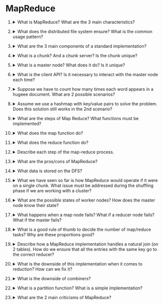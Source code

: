 # MapReduce

1. <details markdown=1><summary markdown="span"> What is MapReduce? What are the 3 main characteristics?</summary>

    \
    ==Programming model== for processing big data sets with paralllel, distributed agorithms on a cluster.
    It ensures ==redundancy==, ==minimal data transfe==r and a ==simple computational model== to hide complexity.

</details>

2. <details markdown=1><summary markdown="span"> What does the distributed file system ensure? What is the common usage pattern?</summary>
    
    \
    ==Global file namespace and availability across nodes in a cluster==. Used for large files, nr.reads >> nr.updates

</details>

3. <details markdown=1>
    <summary markdown="span"> What are the 3 main components of a standard implementation?</summary>
    
    \
    Chunk servers, Master Nodes, Client API

</details>

4. <details markdown=1><summary markdown="span">What is a chunk? And a chunk server? Is the chunk unique?</summary>
    
    \
    A ==chunk== is part of a file (e.g. 64MB), while a ==chunk server== is one of the nodes where the chunk is. Each chunk server computes operations related to its chunks.\
    One chunk is ==replicated== across multiple nodes/racks.

</details>

5. <details markdown=1><summary markdown="span"> What is a master node? What does it do? Is it unique? </summary>
    
    \
    ==Stores metadata about the chunks== and their location. It's replicated. 
    
</details>

6. <details markdown=1><summary markdown="span"> What is the client API? Is it necessary to interact with the master node each time?</summary>
    
    \
    Client uses ==API to query the master node== for a specific file location.
    Note that ==subsequent communications don't have to go through the master node again==.

</details>

7. <details markdown=1><summary markdown="span"> Suppose we have to count how many times each word appears in a hugeee document. What are 2 possible scenarios? </summary>
    
    \
    Results:
    1. ==fit== into memory 
    2. ==do not fit== into memory.

</details>

8. <details markdown=1><summary markdown="span"> Assume we use a hashmap with key/value pairs to solve the problem. Does this solution still works in the 2nd scenario?</summary>
    
    \
    No lol.

</details>

9. <details markdown=1><summary markdown="span"> What are the steps of Map Reduce? What functions must be implemented?</summary>
    
    \
    ==Input and Output== are (key, value) pair.\
    ==Map, Reduce==. The shuffle function is provided by the framework.

</details>

10. <details markdown=1><summary markdown="span"> What does the map function do?</summary>
    
    \
    Map: $map(k_i, v_i) \to \{(k_i', v_i')\}^*$ \
    Function that starts from a key/value pair and returns a set of >= 0 key/value pairs.\
    In our case, the starting key/value could be the chunk ID and its contents.

</details>

11. <details markdown=1><summary markdown="span">What does the reduce function do? </summary>
    
    \
    Reduce: $reduce(k_i',\{v_i'\}^*) \to \{(k_i',v_i'')\}^*$\
    Function that reduces to one entry all the values with the same key.

</details>

12. <details markdown=1><summary markdown="span"> Describe each step of the map-reduce process.</summary>
    
    \
    Map = generation of the pairs + tables.\
    Shuffle = aggregation of values with same key.\
    Reduce step = sum all values of pairs with the same keys.\
    ![](../../../BIG/mr1.png)

</details>

13. <details markdown=1><summary markdown="span"> What are the pros/cons of MapReduce?</summary>
    
    \
    Pros: good 4 ==sequential data access==, large ==batch jobs==.\
    Cons: random access, graph, interdependent data.

</details>

14. <details markdown=1><summary markdown="span"> What data is stored on the DFS?</summary>
   
    \
    ==Input and output==. The intermediate steps are not persisted.

</details>

15. <details markdown=1><summary markdown="span"> What we have seen so far is how MapReduce would operate if it were on a single chunk. What issue must be addressed during the shuffling phase if we are working with a cluster?</summary>
    
    \
    When dealing with multiple nodes, ==the entries obtained after the map phase must be regrouped into proper sets== with the same key/value pairs that are then fed to the reducers.

</details>

16. <details markdown=1><summary markdown="span"> What are the possible states of worker nodes? How does the master node know their state?</summary>
    
    \
    ==Idle, in progress, completed==.\
    Each node will send a notification when the task it's working on it's completed. ==The master node also periodically pings== the other nodes.

</details>

17. <details markdown=1><summary markdown="span">What happens when a map node fails? What if a reducer node fails? What if the master fails?</summary>

    \
    If a ==map node fails, all the task it was working on are resetted.==\
    If a ==reducer== node fails, only the ==in progress tasks are resetted==, as the completed one will be written in the DFS.
    If a ==master== node fails, the ==whole MapReduce process restarts==.

</details>

18. <details markdown=1><summary markdown="span"> What is a good rule of thumb to decide the number of map/reduce tasks? Why are these proportions good? </summary>
    
    \
    Ideally, we ==want $M >> N$ and $R < M$==. The first ensures ==fast recovery==, the second allows for the ==output== to be ==spread over a limited number of nodes==.

</details>

19. <details markdown=1><summary markdown="span"> Describe how a MapReduce implementation handles a natural join (on 2 tables). How do we ensure that all the entries with the same key go to the correct reducer? </summary>
    
    \
    Using an ==hash function, one can create an intermediate representation and send all the key/value pairs with the same hash value to the same reducer==. See slide 98 for the complete explanation.

</details>

20. <details markdown=1><summary markdown="span"> What is the downside of this implementation when it comes to reduction? How can we fix it? </summary>
    
    \
    ==We have to send several values with the same key not aggregated==. We can use ==combiners to pre-aggregate== the values at the mapper's end.\
    ![](../../../BIG/mr2.png)

</details>

21. <details markdown=1><summary markdown="span"> What is the downside of combiners?</summary>
    
    \
    They ==can only be used if the operation is commutative and associative==. E.g. addition/multiplication is ok, average is not.\
    Note that ==the average can be still computed by decoupling in pairs (sum, count).==

</details>

22. <details markdown=1><summary markdown="span"> What is a partition function? What is a simple implementation? </summary>
    
    \
    The ==partition function decides how the key/value pairs will be split among the reducers==.\
    Assuming ==R reducers, it is a simple as  $hash(key) \mod R$.==

</details>

23. <details markdown=1><summary markdown="span"> What are the 2 main criticisms of MapReduce?</summary>
    
    \
    ==Criticism==:
    1. ==Not all problems nicely translate to a MapReduce formulation==.
    2. ==I/O communication bottlenecks== will cause performance issues.
   
</details>